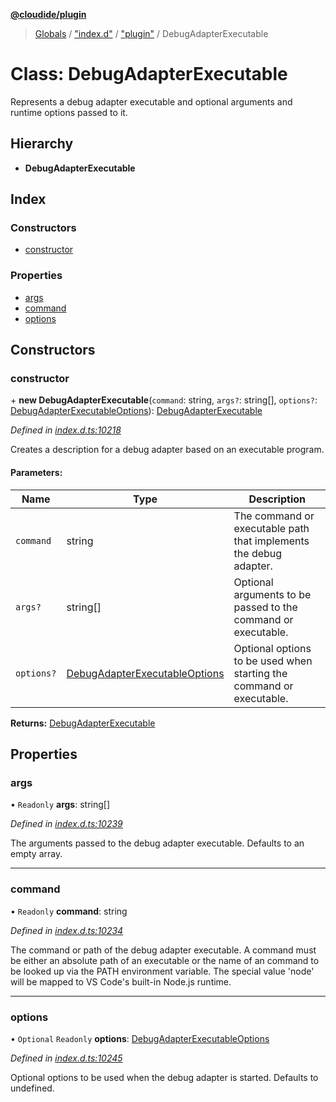 **[@cloudide/plugin](../README.md)**

> [Globals](../README.md) / ["index.d"](../modules/_index_d_.md) / ["plugin"](../modules/_index_d_._plugin_.md) / DebugAdapterExecutable

# Class: DebugAdapterExecutable

Represents a debug adapter executable and optional arguments and runtime options passed to it.

## Hierarchy

* **DebugAdapterExecutable**

## Index

### Constructors

* [constructor](_index_d_._plugin_.debugadapterexecutable.md#constructor)

### Properties

* [args](_index_d_._plugin_.debugadapterexecutable.md#args)
* [command](_index_d_._plugin_.debugadapterexecutable.md#command)
* [options](_index_d_._plugin_.debugadapterexecutable.md#options)

## Constructors

### constructor

\+ **new DebugAdapterExecutable**(`command`: string, `args?`: string[], `options?`: [DebugAdapterExecutableOptions](../interfaces/_index_d_._plugin_.debugadapterexecutableoptions.md)): [DebugAdapterExecutable](_index_d_._plugin_.debugadapterexecutable.md)

*Defined in [index.d.ts:10218](https://github.com/huaweicloud/cloudide-plugin-api/blob/1ab5ef8/index.d.ts#L10218)*

Creates a description for a debug adapter based on an executable program.

#### Parameters:

Name | Type | Description |
------ | ------ | ------ |
`command` | string | The command or executable path that implements the debug adapter. |
`args?` | string[] | Optional arguments to be passed to the command or executable. |
`options?` | [DebugAdapterExecutableOptions](../interfaces/_index_d_._plugin_.debugadapterexecutableoptions.md) | Optional options to be used when starting the command or executable.  |

**Returns:** [DebugAdapterExecutable](_index_d_._plugin_.debugadapterexecutable.md)

## Properties

### args

• `Readonly` **args**: string[]

*Defined in [index.d.ts:10239](https://github.com/huaweicloud/cloudide-plugin-api/blob/1ab5ef8/index.d.ts#L10239)*

The arguments passed to the debug adapter executable. Defaults to an empty array.

___

### command

• `Readonly` **command**: string

*Defined in [index.d.ts:10234](https://github.com/huaweicloud/cloudide-plugin-api/blob/1ab5ef8/index.d.ts#L10234)*

The command or path of the debug adapter executable.
A command must be either an absolute path of an executable or the name of an command to be looked up via the PATH environment variable.
The special value 'node' will be mapped to VS Code's built-in Node.js runtime.

___

### options

• `Optional` `Readonly` **options**: [DebugAdapterExecutableOptions](../interfaces/_index_d_._plugin_.debugadapterexecutableoptions.md)

*Defined in [index.d.ts:10245](https://github.com/huaweicloud/cloudide-plugin-api/blob/1ab5ef8/index.d.ts#L10245)*

Optional options to be used when the debug adapter is started.
Defaults to undefined.
